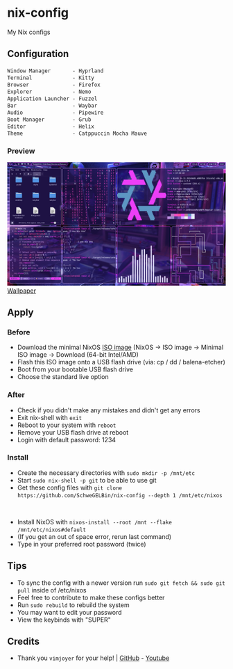 # nix-config
My Nix configs

## Configuration
```
Window Manager       - Hyprland
Terminal             - Kitty
Browser              - Firefox
Explorer             - Nemo
Application Launcher - Fuzzel
Bar                  - Waybar
Audio                - Pipewire
Boot Manager         - Grub
Editor               - Helix
Theme                - Catppuccin Mocha Mauve
```

### Preview
![Desktop](./res/desktop.png)
[Wallpaper](https://wallhaven.cc/w/2yx5og)

## Apply
### Before
- Download the minimal NixOS [ISO image](https://nixos.org/download) (NixOS -> ISO image -> Minimal ISO image -> Download (64-bit Intel/AMD)
- Flash this ISO image onto a USB flash drive (via: cp / dd / balena-etcher)
- Boot from your bootable USB flash drive
- Choose the standard live option

### After
- Check if you didn't make any mistakes and didn't get any errors
- Exit nix-shell with ```exit```
- Reboot to your system with ```reboot```
- Remove your USB flash drive at reboot
- Login with default password: 1234

### Install
- Create the necessary directories with ```sudo mkdir -p /mnt/etc```
- Start ```sudo nix-shell -p git``` to be able to use git
- Get these config files with ```git clone https://github.com/SchweGELBin/nix-config --depth 1 /mnt/etc/nixos```

<br>

- Install NixOS with ```nixos-install --root /mnt --flake /mnt/etc/nixos#default```
- (If you get an out of space error, rerun last command)
- Type in your preferred root password (twice)

## Tips
- To sync the config with a newer version run ```sudo git fetch && sudo git pull``` inside of /etc/nixos
- Feel free to contribute to make these configs better
- Run ```sudo rebuild``` to rebuild the system
- You may want to edit your password
- View the keybinds with "SUPER"

## Credits
- Thank you ```vimjoyer``` for your help! | [GitHub](https://github.com/vimjoyer) - [Youtube](https://youtube.com/@vimjoyer)

